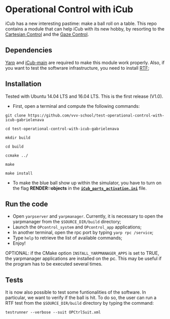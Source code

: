 # Operational Control with iCub

iCub has a new interesting pastime: make a ball roll on a table. This repo contains a module that can help iCub with its new hobby, by resorting to the [Cartesian Control](http://wiki.icub.org/iCub/main/dox/html/icub_cartesian_interface.html) and the [Gaze Control](http://wiki.icub.org/iCub/main/dox/html/icub_gaze_interface.html).

## Dependencies 

[Yarp](https://github.com/robotology/yarp) and [iCub-main](https://github.com/robotology/icub-main) are required to make this module work properly. Also, if you want to test the softwrare infrastructure, you need to install [RTF](https://github.com/robotology/robot-testing);

## Installation

Tested with Ubuntu 14.04 LTS and 16.04 LTS. This is the first release (V1.0).

- First, open a terminal and compute the following commands:

`git clone https://github.com/vvv-school/test-operational-control-with-icub-gabrielenava`
 
`cd test-operational-control-with-icub-gabrielenava`
 
`mkdir build`
 
`cd build`
 
`ccmake ../`
 
`make`
 
`make install`
 
- To make the blue ball show up within the simulator, you have to turn on the flag **RENDER::objects** in the [**`iCub_parts_activation.ini`**](https://github.com/robotology/icub-main/blob/master/app/simConfig/conf/iCub_parts_activation.ini#L28) file.

## Run the code

- Open `yarpserver` and `yarpmanager`. Currently, it is necessary to open the yarpmanager from the `$SOURCE_DIR/build` directory;
- Launch the `OPcontrol_system` and `OPcontrol_app` applications;
- In another terminal, open the rpc port by typing `yarp rpc /service`;
- Type `help` to retrieve the list of available commands;
- Enjoy!

OPTIONAL: if the CMake option `INSTALL_YARPMANAGER_APPS` is set to TRUE, the yarpmanager applications are installed on the pc. This may be useful if the program has to be executed several times.

## Tests

It is now also possible to test some funtionalities of the software. In particular, we want to verify if the ball is hit. To do so, the user can run a RTF test from the `$SOURCE_DIR/build` directory by typing the command:

`testrunner --verbose --suit OPCtrlSuit.xml` 



